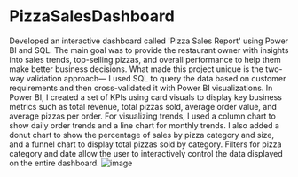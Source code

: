 # PizzaSalesDashboard
Developed an interactive dashboard called 'Pizza Sales Report' using Power BI and SQL. The main goal was to provide the restaurant owner with insights into sales trends, top-selling pizzas, and overall performance to help them make better business decisions. What made this project unique is the two-way validation approach—
I used SQL to query the data based on customer requirements and then cross-validated it with Power BI visualizations.
In Power BI, I created a set of KPIs using card visuals to display key business metrics such as total revenue, total pizzas sold, average order value, and average pizzas per order. For visualizing trends, I used a column chart to show daily order trends and a line chart for monthly trends. I also added a donut chart to show the percentage of sales by pizza category and size, and a funnel chart to display total pizzas sold by category. Filters for pizza category and date allow the user to interactively control the data displayed on the entire dashboard.
![image](https://github.com/user-attachments/assets/6668bfaa-c15e-443d-a3e0-22d999540467)
